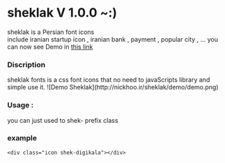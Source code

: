 # sheklak V 1.0.0  ~:) 
<link rel="stylesheet" href="http://nickhoo.ir/sheklak/demo/sheklak.css" />

sheklak is a Persian font icons  
include iranian startup icon , iranian bank , payment , popular city , ...
you can now see Demo in [this link](http://nickhoo.ir/sheklak/demo/) 

  
<h3> Discription </h3>
sheklak fonts is a css font icons that no need to javaScripts library and simple use it. 
![Demo Sheklak](http://nickhoo.ir/sheklak/demo/demo.png)


<h3>Usage : </h3>
you can just used to shek- prefix class
<h3> example </h3>

 `<div class="icon shek-digikala"></div>`


